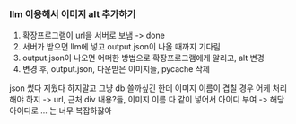 ### llm 이용해서 이미지 alt 추가하기

1.  확장프로그램이 url을 서버로 보냄 -> done
2.  서버가 받으면 llm에 넣고 output.json이 나올 때까지 기다림
3.  output.json이 나오면 어떠한 방법으로 확장프로그램에게 알리고, alt 변경
4.  변경 후, output.json, 다운받은 이미지들, pycache 삭제

json 썼다 지웠다 하지말고 그냥 db 쓸까싶긴 한데
이미지 이름이 겹칠 경우 어케 처리해야 하지
-> url, 근처 div 내용?들, 이미지 이름 다 같이 넣어서 아이디 부여 -> 해당 아이디로 ...
는 너무 복잡하잖아

